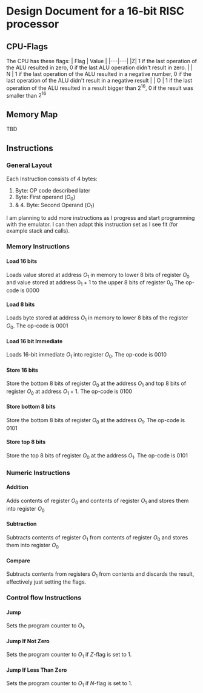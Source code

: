 # **Design Document for a 16-bit RISC processor**

## **CPU-Flags**
The CPU has these flags:
| Flag | Value |
|---|---|
|Z| 1 if the last operation of the ALU resulted in zero, 0 if the last ALU operation didn't result in zero. |
| N | 1 if the last operation of the ALU resulted in a negative number, 0 if the last operation of the ALU didn't result in a negative result |
| O | 1 if the last operation of the ALU resulted in a result bigger than $2^{16}$, 0 if the result was smaller than $2^{16}$

## **Memory Map**
TBD
## **Instructions**
### **General Layout**
Each Instruction consists of 4 bytes:
1. Byte: OP code described later
2. Byte: First operand ($O_0$)
3. & 4. Byte: Second Operand ($O_1$)

I am planning to add more instructions as I progress and start programming with the emulator. I can then adapt this instruction set as I see fit (for example stack and calls).

### **Memory Instructions**
#### **Load 16 bits**
Loads value stored at address $O_1$ in memory to lower 8 bits of register $O_0$ and value stored at address $0_1 + 1$ to the upper 8 bits of register $0_0$ The op-code is 0000
#### **Load 8 bits**
Loads byte stored at address $O_1$ in memory to lower 8 bits of the register $O_0$. The op-code is 0001
#### **Load 16 bit Immediate**
Loads 16-bit immediate $O_1$ into register $O_0$. The op-code is 0010
#### **Store 16 bits**
Store the bottom 8 bits of register $O_0$ at the address $O_1$ and top 8 bits of register $O_0$ at address $O_1 + 1$. The op-code is 0100
#### **Store bottom 8 bits**
Store the bottom 8 bits of register $O_0$ at the address $O_1$. The op-code is 0101
#### **Store top 8 bits**
Store the top 8 bits of register $O_0$ at the address $O_1$. The op-code is 0101

### **Numeric Instructions**
#### **Addition**
Adds contents of register $O_0$ and contents of register $O_1$ and stores them into register $O_0$

#### **Subtraction**
Subtracts contents of register $O_1$ from contents of register $O_0$ and stores them into register $O_0$

#### **Compare**
Subtracts contents from registers $O_1$ from contents and discards the result, effectively just setting the flags.

### **Control flow Instructions**
#### **Jump**
Sets the program counter to $O_1$.

#### **Jump If Not Zero**
Sets the program counter to $O_1$ if $Z$-flag is set to 1.

#### **Jump If Less Than Zero**
Sets the program counter to $O_1$ if $N$-flag is set to 1.
